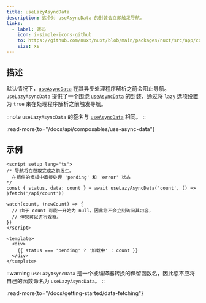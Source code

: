 ```yaml
---
title: useLazyAsyncData
description: 这个对 useAsyncData 的封装会立即触发导航。
links:
  - label: 源码
    icon: i-simple-icons-github
    to: https://github.com/nuxt/nuxt/blob/main/packages/nuxt/src/app/composables/asyncData.ts
    size: xs
---
```


## 描述

默认情况下，[`useAsyncData`](/docs/api/composables/use-async-data) 在其异步处理程序解析之前会阻止导航。 `useLazyAsyncData` 提供了一个围绕 [`useAsyncData`](/docs/api/composables/use-async-data) 的封装，通过将 `lazy` 选项设置为 `true` 来在处理程序解析之前触发导航。

::note
`useLazyAsyncData` 的签名与 [`useAsyncData`](/docs/api/composables/use-async-data) 相同。
::

:read-more{to="/docs/api/composables/use-async-data"}

## 示例

```vue [app/pages/index.vue]
<script setup lang="ts">
/* 导航将在获取完成之前发生。
  在组件的模板中直接处理 'pending' 和 'error' 状态
*/
const { status, data: count } = await useLazyAsyncData('count', () => $fetch('/api/count'))

watch(count, (newCount) => {
  // 由于 count 可能一开始为 null，因此您不会立刻访问其内容，
  // 但您可以进行观察。
})
</script>

<template>
  <div>
    {{ status === 'pending' ? '加载中' : count }}
  </div>
</template>
```

::warning
`useLazyAsyncData` 是一个被编译器转换的保留函数名，因此您不应将自己的函数命名为 `useLazyAsyncData`。
::

:read-more{to="/docs/getting-started/data-fetching"}